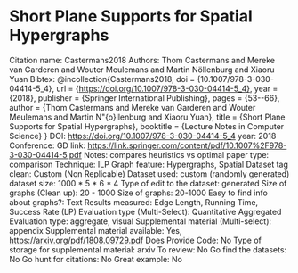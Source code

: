 # Short Plane Supports for Spatial Hypergraphs

Citation name: Castermans2018
Authors: Thom Castermans and Mereke van Garderen and Wouter Meulemans and Martin Nöllenburg and Xiaoru Yuan
Bibtex: @incollection{Castermans2018,
doi = {10.1007/978-3-030-04414-5_4},
url = {https://doi.org/10.1007/978-3-030-04414-5_4},
year = {2018},
publisher = {Springer International Publishing},
pages = {53--66},
author = {Thom Castermans and Mereke van Garderen and Wouter Meulemans and Martin N\"{o}llenburg and Xiaoru Yuan},
title = {Short Plane Supports for Spatial Hypergraphs},
booktitle = {Lecture Notes in Computer Science}
}
DOI: https://doi.org/10.1007/978-3-030-04414-5_4
year: 2018
Conference: GD
link: https://link.springer.com/content/pdf/10.1007%2F978-3-030-04414-5.pdf
Notes: compares heuristics vs optimal
paper type: comparison
Technique: ILP
Graph feature: Hypergraphs, Spatial
Dataset tag clean: Custom (Non Replicable)
Dataset used: custom (randomly generated)
dataset size: 1000 * 5 * 6 * 4
Type of edit to the dataset: generated
Size of graphs (Clean up): 20 - 1000
Size of graphs: 20-1000
Easy to find info about graphs?: Text
Results measured: Edge Length, Running Time, Success Rate (LP)
Evaluation type (Multi-Select): Quantitative Aggregated
Evaluation type: aggregate, visual
Supplemental material (Multi-select): appendix
Supplemental material available: Yes, https://arxiv.org/pdf/1808.09729.pdf
Does Provide Code: No
Type of storage for supplemental material: arxiv
To review: No
Go find the datasets: No
Go hunt for citations: No
Great example: No